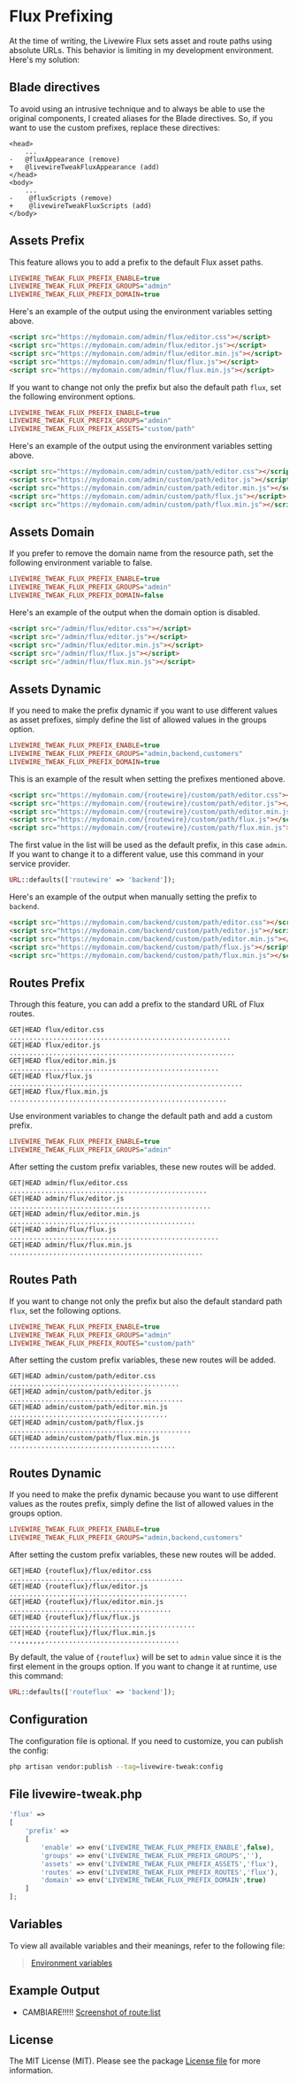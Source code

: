 # Flux Prefixing

At the time of writing, the Livewire Flux sets asset and route paths using absolute URLs. This behavior is limiting in my development environment. Here's my solution:

## Blade directives

To avoid using an intrusive technique and to always be able to use the original components, I created aliases for the Blade directives. So, if you want to use the custom prefixes, replace these directives:

```blade
<head>
    ...
-   @fluxAppearance (remove)
+   @livewireTweakFluxAppearance (add)
</head>
<body>
    ...
-    @fluxScripts (remove)
+    @livewireTweakFluxScripts (add)
</body>
```

## Assets Prefix

This feature allows you to add a prefix to the default Flux asset paths.

```ini
LIVEWIRE_TWEAK_FLUX_PREFIX_ENABLE=true
LIVEWIRE_TWEAK_FLUX_PREFIX_GROUPS="admin"
LIVEWIRE_TWEAK_FLUX_PREFIX_DOMAIN=true
```

Here's an example of the output using the environment variables setting above.

```html
<script src="https://mydomain.com/admin/flux/editor.css"></script>
<script src="https://mydomain.com/admin/flux/editor.js"></script>
<script src="https://mydomain.com/admin/flux/editor.min.js"></script>
<script src="https://mydomain.com/admin/flux/flux.js"></script>
<script src="https://mydomain.com/admin/flux/flux.min.js"></script>
```

If you want to change not only the prefix but also the default path `flux`, set the following environment options.

```ini
LIVEWIRE_TWEAK_FLUX_PREFIX_ENABLE=true
LIVEWIRE_TWEAK_FLUX_PREFIX_GROUPS="admin"
LIVEWIRE_TWEAK_FLUX_PREFIX_ASSETS="custom/path"
```

Here's an example of the output using the environment variables setting above.

```html
<script src="https://mydomain.com/admin/custom/path/editor.css"></script>
<script src="https://mydomain.com/admin/custom/path/editor.js"></script>
<script src="https://mydomain.com/admin/custom/path/editor.min.js"></script>
<script src="https://mydomain.com/admin/custom/path/flux.js"></script>
<script src="https://mydomain.com/admin/custom/path/flux.min.js"></script>
```

## Assets Domain

If you prefer to remove the domain name from the resource path, set the following environment variable to false.

```ini
LIVEWIRE_TWEAK_FLUX_PREFIX_ENABLE=true
LIVEWIRE_TWEAK_FLUX_PREFIX_GROUPS="admin"
LIVEWIRE_TWEAK_FLUX_PREFIX_DOMAIN=false
```

Here's an example of the output when the domain option is disabled.

```html
<script src="/admin/flux/editor.css"></script>
<script src="/admin/flux/editor.js"></script>
<script src="/admin/flux/editor.min.js"></script>
<script src="/admin/flux/flux.js"></script>
<script src="/admin/flux/flux.min.js"></script>
```

## Assets Dynamic

If you need to make the prefix dynamic if you want to use different values as asset prefixes, simply define the list of allowed values in the groups option.

```ini
LIVEWIRE_TWEAK_FLUX_PREFIX_ENABLE=true
LIVEWIRE_TWEAK_FLUX_PREFIX_GROUPS="admin,backend,customers"
LIVEWIRE_TWEAK_FLUX_PREFIX_DOMAIN=true
```

This is an example of the result when setting the prefixes mentioned above.

```html
<script src="https://mydomain.com/{routewire}/custom/path/editor.css"></script>
<script src="https://mydomain.com/{routewire}/custom/path/editor.js"></script>
<script src="https://mydomain.com/{routewire}/custom/path/editor.min.js"></script>
<script src="https://mydomain.com/{routewire}/custom/path/flux.js"></script>
<script src="https://mydomain.com/{routewire}/custom/path/flux.min.js"></script>
```

The first value in the list will be used as the default prefix, in this case `admin`. If you want to change it to a different value, use this command in your service provider.

```php
URL::defaults(['routewire' => 'backend']);
```

Here's an example of the output when manually setting the prefix to `backend`.

```html
<script src="https://mydomain.com/backend/custom/path/editor.css"></script>
<script src="https://mydomain.com/backend/custom/path/editor.js"></script>
<script src="https://mydomain.com/backend/custom/path/editor.min.js"></script>
<script src="https://mydomain.com/backend/custom/path/flux.js"></script>
<script src="https://mydomain.com/backend/custom/path/flux.min.js"></script>
```

## Routes Prefix

Through this feature, you can add a prefix to the standard URL of Flux routes.

```
GET|HEAD flux/editor.css ........................................................
GET|HEAD flux/editor.js .........................................................
GET|HEAD flux/editor.min.js .....................................................
GET|HEAD flux/flux.js ...........................................................
GET|HEAD flux/flux.min.js .......................................................
```

Use environment variables to change the default path and add a custom prefix.

```ini
LIVEWIRE_TWEAK_FLUX_PREFIX_ENABLE=true
LIVEWIRE_TWEAK_FLUX_PREFIX_GROUPS="admin"
```

After setting the custom prefix variables, these new routes will be added.

```
GET|HEAD admin/flux/editor.css ..................................................
GET|HEAD admin/flux/editor.js ...................................................
GET|HEAD admin/flux/editor.min.js ...............................................
GET|HEAD admin/flux/flux.js .....................................................
GET|HEAD admin/flux/flux.min.js .................................................
```

## Routes Path

If you want to change not only the prefix but also the default standard path `flux`, set the following options.

```ini
LIVEWIRE_TWEAK_FLUX_PREFIX_ENABLE=true
LIVEWIRE_TWEAK_FLUX_PREFIX_GROUPS="admin"
LIVEWIRE_TWEAK_FLUX_PREFIX_ROUTES="custom/path"
```

After setting the custom prefix variables, these new routes will be added.

```
GET|HEAD admin/custom/path/editor.css ...........................................
GET|HEAD admin/custom/path/editor.js ............................................
GET|HEAD admin/custom/path/editor.min.js ........................................
GET|HEAD admin/custom/path/flux.js ..............................................
GET|HEAD admin/custom/path/flux.min.js ..........................................
```

## Routes Dynamic

If you need to make the prefix dynamic because you want to use different values as the routes prefix, simply define the list of allowed values in the groups option.

```ini
LIVEWIRE_TWEAK_FLUX_PREFIX_ENABLE=true
LIVEWIRE_TWEAK_FLUX_PREFIX_GROUPS="admin,backend,customers"
```

After setting the custom prefix variables, these new routes will be added.

```
GET|HEAD {routeflux}/flux/editor.css ............................................
GET|HEAD {routeflux}/flux/editor.js .............................................
GET|HEAD {routeflux}/flux/editor.min.js .........................................
GET|HEAD {routeflux}/flux/flux.js ...............................................
GET|HEAD {routeflux}/flux/flux.min.js ..,,,,,,,..................................
```

By default, the value of `{routeflux}` will be set to `admin` value since it is the first element in the groups option. If you want to change it at runtime, use this command:

```php
URL::defaults(['routeflux' => 'backend']);
```

## Configuration

The configuration file is optional. If you need to customize, you can publish the config:

```bash
php artisan vendor:publish --tag=livewire-tweak:config
```

## File livewire-tweak.php

```php
'flux' =>
[
    'prefix' =>
    [
        'enable' => env('LIVEWIRE_TWEAK_FLUX_PREFIX_ENABLE',false),
        'groups' => env('LIVEWIRE_TWEAK_FLUX_PREFIX_GROUPS',''),
        'assets' => env('LIVEWIRE_TWEAK_FLUX_PREFIX_ASSETS','flux'),
        'routes' => env('LIVEWIRE_TWEAK_FLUX_PREFIX_ROUTES','flux'),
        'domain' => env('LIVEWIRE_TWEAK_FLUX_PREFIX_DOMAIN',true)
    ]
];
```

## Variables

To view all available variables and their meanings, refer to the following file:

> [Environment variables](../../examples/variables.env)

## Example Output

- CAMBIARE!!!!! [Screenshot of route:list](../images/flux-routes.jpg)  

## License

The MIT License (MIT). Please see the package [License file](../../LICENSE) for more information.